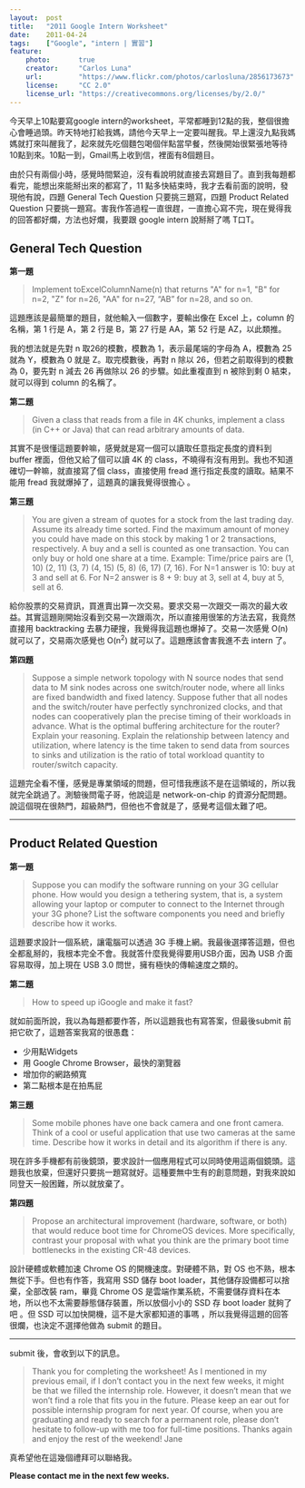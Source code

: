 ```yaml
---
layout:  post
title:   "2011 Google Intern Worksheet"
date:    2011-04-24
tags:    ["Google", "intern | 實習"]
feature:
    photo:       true
    creator:     "Carlos Luna"
    url:         "https://www.flickr.com/photos/carlosluna/2856173673"
    license:     "CC 2.0"
    license_url: "https://creativecommons.org/licenses/by/2.0/"
---
```


今天早上10點要寫google intern的worksheet，平常都睡到12點的我，整個很擔心會睡過頭。昨天特地打給我媽，請他今天早上一定要叫醒我。早上還沒九點我媽媽就打來叫醒我了，起來就先吃個麵包喝個伴點當早餐，然後開始很緊張地等待10點到來。10點一到，Gmail馬上收到信，裡面有8個題目。

由於只有兩個小時，感覺時間緊迫，沒有看說明就直接去寫題目了。直到我每題都看完，能想出來能掰出來的都寫了，11 點多快結束時，我才去看前面的說明，發現他有說，四題 General Tech Question 只要挑三題寫，四題 Product Related Question 只要挑一題寫。害我作答過程一直很趕，一直擔心寫不完，現在覺得我的回答都好爛，方法也好爛，我要跟 google intern 說掰掰了嗎 T口T。

## General Tech Question

**第一題**

> Implement toExcelColumnName(n) that returns "A" for n=1, "B" for n=2, "Z" for n=26, "AA" for n=27, “AB” for n=28, and so on.

這題應該是最簡單的題目，就他輸入一個數字，要輸出像在 Excel 上，column 的名稱，第 1 行是 A，第 2 行是 B，第 27 行是 AA，第 52 行是 AZ，以此類推。

我的想法就是先對 n 取26的模數，模數為 1，表示最尾端的字母為 A，模數為 25 就為 Y，模數為 0 就是 Z。取完模數後，再對 n 除以 26，但若之前取得到的模數為 0，要先對 n 減去 26 再做除以 26 的步驟。如此重複直到 n 被除到剩 0 結束，就可以得到 column 的名稱了。

<script src="https://gist.github.com/1595344.js?file=toExcelColumnName.cpp"></script>


**第二題**

> Given a class that reads from a file in 4K chunks, implement a class (in C++ or Java) that can read arbitrary amounts of data.

其實不是很懂這題要幹嘛，感覺就是寫一個可以讀取任意指定長度的資料到 buffer 裡面，但他又給了個可以讀 4K 的 class，不曉得有沒有用到。我也不知道確切一幹嘛，就直接寫了個 class，直接使用 fread 進行指定長度的讀取。結果不能用 fread 我就爆掉了，這題真的讓我覺得很擔心  。

**第三題**

> You are given a stream of quotes for a stock from the last trading day. Assume its already time sorted. Find the maximum amount of money you could have made on this stock by making 1 or 2 transactions, respectively. A buy and a sell is counted as one transaction. You can only buy or hold one share at a time. Example: Time/price pairs are (1, 10) (2, 11) (3, 7) (4, 15) (5, 8) (6, 17) (7, 16). For N=1 answer is 10: buy at 3 and sell at 6. For N=2 answer is 8 + 9: buy at 3, sell at 4, buy at 5, sell at 6.

給你股票的交易資訊，買進賣出算一次交易。要求交易一次跟交一兩次的最大收益。其實這題剛開始沒看到交易一次跟兩次，所以直接用很笨的方法去寫，我竟然直接用 backtracking 去暴力硬搜，我覺得我這題也爆掉了。交易一次感覺 O(n) 就可以了，交易兩次感覺也 O(n<sup>2</sup>) 就可以了。這題應該會害我進不去 intern 了。

**第四題**

> Suppose a simple network topology with N source nodes that send data to M sink nodes across one switch/router node, where all links are fixed bandwidth and fixed latency. Suppose futher that all nodes and the switch/router have perfectly synchronized clocks, and that nodes can cooperatively plan the precise timing of their workloads in advance. What is the optimal buffering architecture for the router? Explain your reasoning. Explain the relationship between latency and utilization, where latency is the time taken to send data from sources to sinks and utilization is the ratio of total workload quantity to router/switch capacity.

這題完全看不懂，感覺是專業領域的問題，但可惜我應該不是在這領域的，所以我就完全跳過了。測驗後問電子哥，他說這是 network-on-chip 的資源分配問題。說這個現在很熱門，超級熱門，但他也不會就是了，感覺考這個太難了吧。

---

## Product Related Question

**第一題**

> Suppose you can modify the software running on your 3G cellular phone. How would you design a tethering system, that is, a system allowing your laptop or computer to connect to the Internet through your 3G phone? List the software components you need and briefly describe how it works.

這題要求設計一個系統，讓電腦可以透過 3G 手機上網。我最後選擇答這題，但也全都亂掰的，我根本完全不會。我就答什麼我覺得要用USB介面，因為 USB 介面容易取得，加上現在 USB 3.0 問世，擁有極快的傳輸速度之類的。

**第二題**

> How to speed up iGoogle and make it fast?

就如前面所說，我以為每題都要作答，所以這題我也有寫答案，但最後submit 前把它砍了，這題答案我寫的很愚蠢：

- 少用點Widgets
- 用 Google Chrome Browser，最快的瀏覽器
- 增加你的網路頻寬
- 第二點根本是在拍馬屁

**第三題**

> Some mobile phones have one back camera and one front camera. Think of a cool or useful application that use two cameras at the same time. Describe how it works in detail and its algorithm if there is any.

現在許多手機都有前後鏡頭，要求設計一個應用程式可以同時使用這兩個鏡頭。這題我也放棄，但還好只要挑一題寫就好。這種要無中生有的創意問題，對我來說如同登天一般困難，所以就放棄了。

**第四題**

> Propose an architectural improvement (hardware, software, or both) that would reduce boot time for ChromeOS devices. More specifically, contrast your proposal with what you think are the primary boot time bottlenecks in the existing CR-48 devices.

設計硬體或軟體加速 Chrome OS 的開機速度。對硬體不熟，對 OS 也不熟，根本無從下手。但也有作答，我寫用 SSD 儲存 boot loader，其他儲存設備都可以捨棄，全部改裝 ram，畢竟 Chrome OS 是雲端作業系統，不需要儲存資料在本地，所以也不太需要靜態儲存裝置，所以放個小小的 SSD 存 boot loader 就夠了吧  。但 SSD 可以加快開機，這不是大家都知道的事嗎  ，所以我覺得這題的回答很爛，也決定不選擇他做為 submit 的題目。

---

submit 後，會收到以下的訊息。

> Thank you for completing the worksheet! As I mentioned in my previous email, if I don’t contact you in the next few weeks, it might be that we filled the internship role. However, it doesn’t mean that we won’t find a role that fits you in the future. Please keep an ear out for possible internship program for next year. Of course, when you are graduating and ready to search for a permanent role, please don’t hesitate to follow-up with me too for full-time positions. Thanks again and enjoy the rest of the weekend! Jane

真希望他在這幾個禮拜可以聯絡我。

**Please contact me in the next few weeks.**


